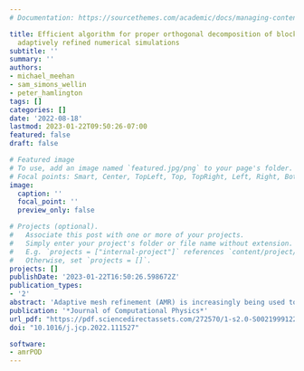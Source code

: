 ```yaml
---
# Documentation: https://sourcethemes.com/academic/docs/managing-content/

title: Efficient algorithm for proper orthogonal decomposition of block-structured
  adaptively refined numerical simulations
subtitle: ''
summary: ''
authors:
- michael_meehan
- sam_simons_wellin
- peter_hamlington
tags: []
categories: []
date: '2022-08-18'
lastmod: 2023-01-22T09:50:26-07:00
featured: false
draft: false

# Featured image
# To use, add an image named `featured.jpg/png` to your page's folder.
# Focal points: Smart, Center, TopLeft, Top, TopRight, Left, Right, BottomLeft, Bottom, BottomRight.
image:
  caption: ''
  focal_point: ''
  preview_only: false

# Projects (optional).
#   Associate this post with one or more of your projects.
#   Simply enter your project's folder or file name without extension.
#   E.g. `projects = ["internal-project"]` references `content/project/deep-learning/index.md`.
#   Otherwise, set `projects = []`.
projects: []
publishDate: '2023-01-22T16:50:26.598672Z'
publication_types:
- '2'
abstract: 'Adaptive mesh refinement (AMR) is increasingly being used to simulate fluid flows that have vastly different resolution requirements throughout the computational domain. Proper orthogonal decomposition (POD) is a common tool to extract coherent structures from flow data and build reduced order models, but current POD algorithms do not take advantage of potential efficiency gains enabled by multi-resolution data from AMR simulations. Here, we explore a new method for performing POD on AMR data that eliminates repeated operations arising from nearest-neighbor interpolation of multi-resolution data onto uniform grids. We first outline our approach to reduce the number of computations with examples and provide the complete algorithms in the appendix. We examine the computational acceleration of the new algorithms compared to the standard POD method using synthetically generated AMR data and operation counting. We then use CPU times and operation counting to analyze data from an AMR simulation of an axisymmetric buoyant plume, finding that we are able to reduce the computational time by a factor of approximately 2 − 5 when using three levels of grid refinement. The new POD algorithm is the first to eliminate redundant operations for matrix multiplications with repeated values in each matrix, making it ideal for POD of data from AMR simulations.'
publication: '*Journal of Computational Physics*'
url_pdf: "https://pdf.sciencedirectassets.com/272570/1-s2.0-S0021999122X00193/1-s2.0-S0021999122005897/main.pdf?X-Amz-Security-Token=IQoJb3JpZ2luX2VjEFgaCXVzLWVhc3QtMSJHMEUCIQDAjojG3XEUL2Jr92XsSf70vtmZV%2BGA8lVlo2z2RDyBnAIgcVeNOIiV3pZ4BJfeh2ztJqH1kg3nlLNQTXSNuV9Q6ogq1QQIwf%2F%2F%2F%2F%2F%2F%2F%2F%2F%2FARAFGgwwNTkwMDM1NDY4NjUiDJ%2B0x8ZW4eO7YQr%2FziqpBLb6UeoIGvzfNcSYL%2BIc9Qo8wnfDa5xQ%2BLfAkkfHYg7pHIIicE60s0YzsS4c95DUmzrmBJD7RPqTseZXoXWLevINpcEHwv4Kovov5cDp69kbSvnWMMN1RiZVSOi2LnKEvvKHHQc%2F61Khb%2FtlIweWpnWCMO7xenkg%2FnoeEA03SNyY61lfUl6mtbExqVhFSgRgqV1mUzJgL19jtoVhoufn5%2FRsnqWK0lyOxXvWUEMuQOtZN810%2BKsK%2FoCJq3mqOoca6BWkackjzgTJZDkjjB3N5eTE87YqVOHtSyuioNBeLpKnb8LAhIQejp%2BjPFaRZ2A5m63nv1so5Tzj0YJTQy%2BIOQcyZ%2FMgZ0S7UpCFAvvmfT%2B2zE853tm%2ByPprLuuNcAA6zIXLIstqyIXIjT3XxEh3jlFGklia9K%2FMywH8wziZEkpozt0aDE%2BNfQjm%2Fp6o6opCUdOi%2FMKW1WezQRSiSrxdWUZryDCaLIy0spow02RwKdugi7YsEMCpih3uN1KarDVbY0J1pnZY3tKjNWkovO%2BiQIT1BK3I4IznLgVAUnRz3y%2FlB7F81o5bybz7By0YDkmGa2CG4bSJNEt3b9%2FKPQGlL3P5LvSPQbbSD%2B6wrCQ%2FzYGdxvxqBjizlXpLD0pDX228w3xhUCJ4q3B6JHhNfWdxdpcaeP4X%2Bk%2BHPGxnFLu1SDQ9EHNeIOt4dN1yj%2FkbV5Q5gvwEFen7nqK5E3hN%2B9CFWCoSHVYikH1ux2ow66%2B1ngY6qQGf%2BlHMrzoXpKPZgN%2FSvDt9HCXcFexHCTJFSD%2FgyTMgWBy0zmV6gM9PMUBhmYT2iaoNzSoy4W6db4FeojBfdRZ5sS0SBKKRUddYc7qQbjEqS6KLyYu9O7ybPj5CqJuMvGwUXvx4gzeAsABjGw%2BGSIGSns94eF54fghwXde99%2BxcLeZCrRBHgxTfzw4Quz1F6crPB%2BdDEHrscv8KVMEaKclT0TnCraf9c5LN&X-Amz-Algorithm=AWS4-HMAC-SHA256&X-Amz-Date=20230122T165937Z&X-Amz-SignedHeaders=host&X-Amz-Expires=300&X-Amz-Credential=ASIAQ3PHCVTYS4LDHAUR%2F20230122%2Fus-east-1%2Fs3%2Faws4_request&X-Amz-Signature=c1c429bff4dd8cad8a23c84e405b13748c21f84f22eb87cf2d155fd1c0809a38&hash=2ba923cab72859c6a66a9546594a587c8cfda197feb1e618ab8126697c5438e3&host=68042c943591013ac2b2430a89b270f6af2c76d8dfd086a07176afe7c76c2c61&pii=S0021999122005897&tid=spdf-b1c18cae-0db8-4d84-8abb-89523bf9e4ff&sid=de847fbc7ec1f94f7e9bcf38c405d42d9ea3gxrqa&type=client&tsoh=d3d3LnNjaWVuY2VkaXJlY3QuY29t&ua=1014515b06580b575a50&rr=78d9d757aecf1f34&cc=us"
doi: "10.1016/j.jcp.2022.111527"

software:
- amrPOD
---
```

